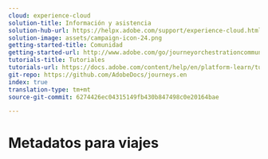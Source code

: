 ```yaml
---
cloud: experience-cloud
solution-title: Información y asistencia
solution-hub-url: https://helpx.adobe.com/support/experience-cloud.html
solution-image: assets/campaign-icon-24.png
getting-started-title: Comunidad
getting-started-url: http://www.adobe.com/go/journeyorchestrationcommunity
tutorials-title: Tutoriales
tutorials-url: https://docs.adobe.com/content/help/en/platform-learn/tutorials/journey-orchestration/introduction.html
git-repo: https://github.com/AdobeDocs/journeys.en
index: true
translation-type: tm+mt
source-git-commit: 6274426ec04315149fb430b847498c0e20164bae

---
```



# Metadatos para viajes

